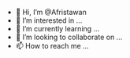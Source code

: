 - 👋 Hi, I’m @Afristawan
- 👀 I’m interested in ...
- 🌱 I’m currently learning ...
- 💞️ I’m looking to collaborate on ...
- 📫 How to reach me ...

<!---
Afristawan/Afristawan is a ✨ special ✨ repository because its `README.md` (this file) appears on your GitHub profile.
You can click the Preview link to take a look at your changes.
--->
